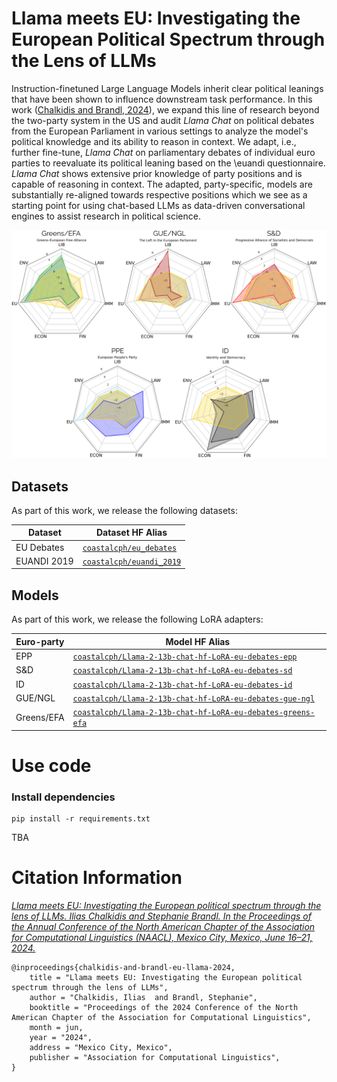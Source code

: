 # Llama meets EU: Investigating the European Political Spectrum through the Lens of LLMs

Instruction-finetuned Large Language Models inherit clear political leanings that have been shown to influence downstream task performance. In this work ([Chalkidis and Brandl, 2024](https://openreview.net/pdf?id=E-S6354vKNn)),  we expand this line of research beyond the two-party system in the US and audit *Llama Chat* on political debates from the European Parliament in various settings to analyze the model's political knowledge and its ability to reason in context. We adapt, i.e., further fine-tune, *Llama Chat*  on parliamentary debates of individual euro parties to reevaluate its political leaning based on the \euandi questionnaire. *Llama Chat* shows extensive prior knowledge of party positions and is capable of reasoning in context. The adapted, party-specific, models are substantially re-aligned towards respective positions which we see as a starting point for using chat-based LLMs as data-driven conversational engines to assist research in political science.

![Radar Plots](https://raw.githubusercontent.com/coastalcph/eu-politics-llms/main/radars.png?token=GHSAT0AAAAAACMVBKPIKARX4TWKEZC6N7XUZPZNTJA)

## Datasets

As part of this work, we release the following datasets:

| Dataset | Dataset HF Alias |
| ---------- | ----------- |
| EU Debates | [`coastalcph/eu_debates`](https://huggingface.co/datasets/coastalcph/eu_debates)
| EUANDI 2019 | [`coastalcph/euandi_2019`](https://huggingface.co/datasets/coastalcph/euandi_2019)

## Models

As part of this work, we release the following LoRA adapters:

| Euro-party | Model HF Alias |
| ---------- | ----------- |
| EPP | [`coastalcph/Llama-2-13b-chat-hf-LoRA-eu-debates-epp`](https://huggingface.co/coastalcph/Llama-2-13b-chat-hf-LoRA-eu-debates-epp)
| S&D | [`coastalcph/Llama-2-13b-chat-hf-LoRA-eu-debates-sd`](https://huggingface.co/coastalcph/Llama-2-13b-chat-hf-LoRA-eu-debates-sd)
| ID  | [`coastalcph/Llama-2-13b-chat-hf-LoRA-eu-debates-id`](https://huggingface.co/coastalcph/Llama-2-13b-chat-hf-LoRA-eu-debates-id)
| GUE/NGL | [`coastalcph/Llama-2-13b-chat-hf-LoRA-eu-debates-gue-ngl`](https://huggingface.co/coastalcph/Llama-2-13b-chat-hf-LoRA-eu-debates-gue-ngl)
| Greens/EFA | [`coastalcph/Llama-2-13b-chat-hf-LoRA-eu-debates-greens-efa`](https://huggingface.co/coastalcph/Llama-2-13b-chat-hf-LoRA-eu-debates-greens-efa)


# Use code

### Install dependencies

```shell
pip install -r requirements.txt
```

TBA


# Citation Information

*[Llama meets EU: Investigating the European political spectrum through the lens of LLMs. 
Ilias Chalkidis and Stephanie Brandl. 
In the Proceedings of the Annual Conference of the North American Chapter of the Association for Computational Linguistics (NAACL), 
Mexico City, Mexico, June 16–21, 2024.](https://openreview.net/pdf?id=E-S6354vKNn)*

```
@inproceedings{chalkidis-and-brandl-eu-llama-2024,
    title = "Llama meets EU: Investigating the European political spectrum through the lens of LLMs",
    author = "Chalkidis, Ilias  and Brandl, Stephanie",
    booktitle = "Proceedings of the 2024 Conference of the North American Chapter of the Association for Computational Linguistics",
    month = jun,
    year = "2024",
    address = "Mexico City, Mexico",
    publisher = "Association for Computational Linguistics",
}

```
